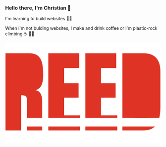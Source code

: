 ### Hello there, I'm Christian 🤙

I'm learning to build websites 👨‍💻

When I'm not bulding websites, I make and drink coffee or I'm plastic-rock climbing ☕ 🧗‍♂️

![reed logo](https://github.com/ReedorReed/ReedorReed/blob/main/reed-logo.svg)

<!--
**ReedorReed/ReedorReed** is a ✨ _special_ ✨ repository because its `README.md` (this file) appears on your GitHub profile.

Here are some ideas to get you started:

- 🔭 I’m currently working on ...
- 🌱 I’m currently learning ...
- 👯 I’m looking to collaborate on ...
- 🤔 I’m looking for help with ...
- 💬 Ask me about ...
- 📫 How to reach me: ...
- 😄 Pronouns: ...
- ⚡ Fun fact: ...
-->
